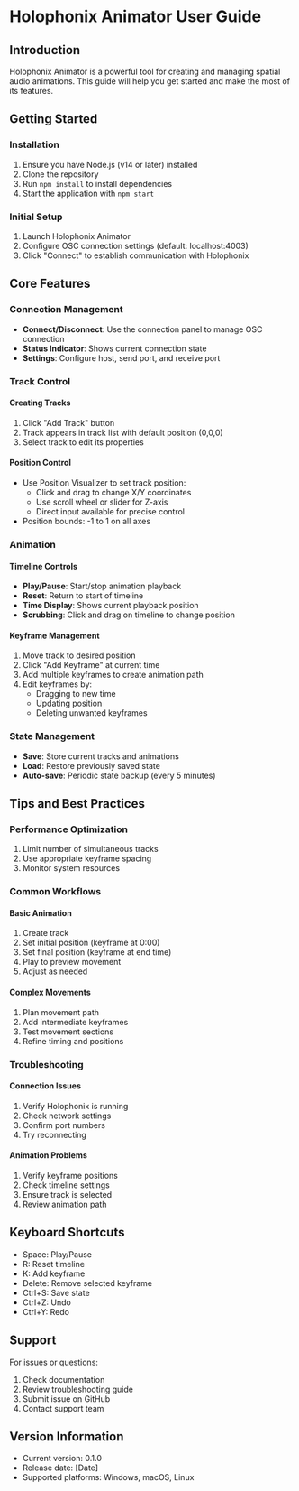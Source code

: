 # Holophonix Animator User Guide

## Introduction
Holophonix Animator is a powerful tool for creating and managing spatial audio animations. This guide will help you get started and make the most of its features.

## Getting Started

### Installation
1. Ensure you have Node.js (v14 or later) installed
2. Clone the repository
3. Run `npm install` to install dependencies
4. Start the application with `npm start`

### Initial Setup
1. Launch Holophonix Animator
2. Configure OSC connection settings (default: localhost:4003)
3. Click "Connect" to establish communication with Holophonix

## Core Features

### Connection Management
- **Connect/Disconnect**: Use the connection panel to manage OSC connection
- **Status Indicator**: Shows current connection state
- **Settings**: Configure host, send port, and receive port

### Track Control
#### Creating Tracks
1. Click "Add Track" button
2. Track appears in track list with default position (0,0,0)
3. Select track to edit its properties

#### Position Control
- Use Position Visualizer to set track position:
  - Click and drag to change X/Y coordinates
  - Use scroll wheel or slider for Z-axis
  - Direct input available for precise control
- Position bounds: -1 to 1 on all axes

### Animation
#### Timeline Controls
- **Play/Pause**: Start/stop animation playback
- **Reset**: Return to start of timeline
- **Time Display**: Shows current playback position
- **Scrubbing**: Click and drag on timeline to change position

#### Keyframe Management
1. Move track to desired position
2. Click "Add Keyframe" at current time
3. Add multiple keyframes to create animation path
4. Edit keyframes by:
   - Dragging to new time
   - Updating position
   - Deleting unwanted keyframes

### State Management
- **Save**: Store current tracks and animations
- **Load**: Restore previously saved state
- **Auto-save**: Periodic state backup (every 5 minutes)

## Tips and Best Practices

### Performance Optimization
1. Limit number of simultaneous tracks
2. Use appropriate keyframe spacing
3. Monitor system resources

### Common Workflows
#### Basic Animation
1. Create track
2. Set initial position (keyframe at 0:00)
3. Set final position (keyframe at end time)
4. Play to preview movement
5. Adjust as needed

#### Complex Movements
1. Plan movement path
2. Add intermediate keyframes
3. Test movement sections
4. Refine timing and positions

### Troubleshooting
#### Connection Issues
1. Verify Holophonix is running
2. Check network settings
3. Confirm port numbers
4. Try reconnecting

#### Animation Problems
1. Verify keyframe positions
2. Check timeline settings
3. Ensure track is selected
4. Review animation path

## Keyboard Shortcuts
- Space: Play/Pause
- R: Reset timeline
- K: Add keyframe
- Delete: Remove selected keyframe
- Ctrl+S: Save state
- Ctrl+Z: Undo
- Ctrl+Y: Redo

## Support
For issues or questions:
1. Check documentation
2. Review troubleshooting guide
3. Submit issue on GitHub
4. Contact support team

## Version Information
- Current version: 0.1.0
- Release date: [Date]
- Supported platforms: Windows, macOS, Linux
